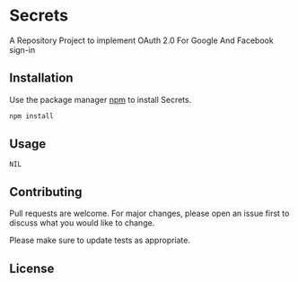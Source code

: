 # Secrets
A Repository Project to implement OAuth 2.0 For Google And Facebook sign-in

## Installation

Use the package manager [npm](https://https://www.npmjs.com/) to install Secrets.

```bash
npm install
```

## Usage

```
NIL
```

## Contributing
Pull requests are welcome. For major changes, please open an issue first to discuss what you would like to change.

Please make sure to update tests as appropriate.

## License
